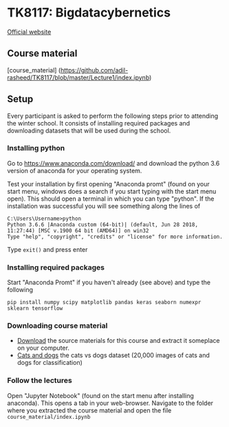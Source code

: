 # TK8117: Bigdatacybernetics

[Official website](http://folk.ntnu.no/martens/?BigDataCybernetics)

## Course material

[course_material]
(https://github.com/adil-rasheed/TK8117/blob/master/Lecture1/index.ipynb)

## Setup

Every participant is asked to perform the following steps prior to attending the winter school.
It consists of installing required packages and downloading datasets that will be used during the school.

### Installing python

Go to https://www.anaconda.com/download/ and download the python 3.6 version of anaconda for your operating system.

Test your installation by first opening "Anaconda promt" (found on your start menu, windows does a search if you start typing with the start menu open). This should open a terminal in which you can type "python". If the installation was successful you will see something along the lines of

```
C:\Users\Username>python
Python 3.6.6 |Anaconda custom (64-bit)| (default, Jun 28 2018, 11:27:44) [MSC v.1900 64 bit (AMD64)] on win32
Type "help", "copyright", "credits" or "license" for more information.
```
Type `exit()` and press enter

### Installing required packages

Start "Anaconda Promt" if you haven't already (see above) and type the following
```
pip install numpy scipy matplotlib pandas keras seaborn numexpr sklearn tensorflow
```

### Downloading course material

* [Download](https://minhaskamal.github.io/DownGit/#/home?url=https://github.com/adil-rasheed/TK8117) the source materials for this course and extract it someplace on your computer.
* [Cats and dogs](https://www.dropbox.com/s/butsbcs9lbnw655/cats_dogs.zip?dl=0) the cats vs dogs dataset (20,000 images of cats and dogs for classification)


### Follow the lectures

Open "Jupyter Notebook" (found on the start menu after installing anaconda). This opens a tab in your web-browser. Navigate to the folder where you extracted the course material and open the file `course_material/index.ipynb`

